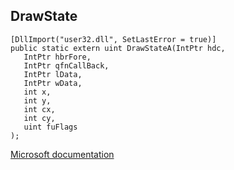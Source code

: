 ## DrawState

```
[DllImport("user32.dll", SetLastError = true)]
public static extern uint DrawStateA(IntPtr hdc,
   IntPtr hbrFore,
   IntPtr qfnCallBack,
   IntPtr lData,
   IntPtr wData,
   int x,
   int y,
   int cx,
   int cy,
   uint fuFlags
);
```

[Microsoft documentation](https://docs.microsoft.com/en-us/windows/win32/api/winuser/nf-winuser-drawstatea)
